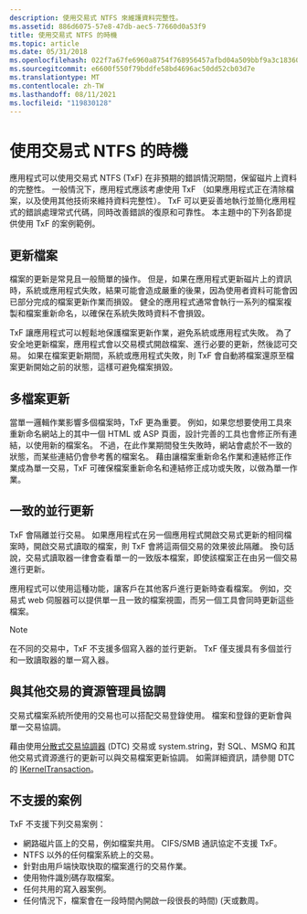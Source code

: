 ```yaml
---
description: 使用交易式 NTFS 來維護資料完整性。
ms.assetid: 886d6075-57e8-47db-aec5-77660d0a53f9
title: 使用交易式 NTFS 的時機
ms.topic: article
ms.date: 05/31/2018
ms.openlocfilehash: 022f7a67fe6960a8754f768956457afbd04a509bbf9a3c18360b4651e4d9ccda
ms.sourcegitcommit: e6600f550f79bddfe58bd4696ac50dd52cb03d7e
ms.translationtype: MT
ms.contentlocale: zh-TW
ms.lasthandoff: 08/11/2021
ms.locfileid: "119830128"
---
```

# <a name="when-to-use-transactional-ntfs"></a>使用交易式 NTFS 的時機

應用程式可以使用交易式 NTFS (TxF) 在非預期的錯誤情況期間，保留磁片上資料的完整性。 一般情況下，應用程式應該考慮使用 TxF （如果應用程式正在清除檔案，以及使用其他技術來維持資料完整性）。 TxF 可以更妥善地執行並簡化應用程式的錯誤處理常式代碼，同時改善錯誤的復原和可靠性。 本主題中的下列各節提供使用 TxF 的案例範例。

## <a name="updating-a-file"></a>更新檔案

檔案的更新是常見且一般簡單的操作。 但是，如果在應用程式更新磁片上的資訊時，系統或應用程式失敗，結果可能會造成嚴重的後果，因為使用者資料可能會因已部分完成的檔案更新作業而損毀。 健全的應用程式通常會執行一系列的檔案複製和檔案重新命名，以確保在系統失敗時資料不會損毀。

TxF 讓應用程式可以輕鬆地保護檔案更新作業，避免系統或應用程式失敗。 為了安全地更新檔案，應用程式會以交易模式開啟檔案、進行必要的更新，然後認可交易。 如果在檔案更新期間，系統或應用程式失敗，則 TxF 會自動將檔案還原至檔案更新開始之前的狀態，這樣可避免檔案損毀。

## <a name="multi-file-updates"></a>多檔案更新

當單一邏輯作業影響多個檔案時，TxF 更為重要。 例如，如果您想要使用工具來重新命名網站上的其中一個 HTML 或 ASP 頁面，設計完善的工具也會修正所有連結，以使用新的檔案名。 不過，在此作業期間發生失敗時，網站會處於不一致的狀態，而某些連結仍會參考舊的檔案名。 藉由讓檔案重新命名作業和連結修正作業成為單一交易，TxF 可確保檔案重新命名和連結修正成功或失敗，以做為單一作業。

## <a name="consistent-concurrent-updates"></a>一致的並行更新

TxF 會隔離並行交易。 如果應用程式在另一個應用程式開啟交易式更新的相同檔案時，開啟交易式讀取的檔案，則 TxF 會將這兩個交易的效果彼此隔離。 換句話說，交易式讀取器一律會查看單一的一致版本檔案，即使該檔案正在由另一個交易進行更新。

應用程式可以使用這種功能，讓客戶在其他客戶進行更新時查看檔案。 例如，交易式 web 伺服器可以提供單一且一致的檔案視圖，而另一個工具會同時更新這些檔案。

> [!Note]  
> 在不同的交易中，TxF 不支援多個寫入器的並行更新。 TxF 僅支援具有多個並行和一致讀取器的單一寫入器。

 

## <a name="coordinating-with-other-transacted-resource-managers"></a>與其他交易的資源管理員協調

交易式檔案系統所使用的交易也可以搭配交易登錄使用。 檔案和登錄的更新會與單一交易協調。

藉由使用[分散式交易協調器](/previous-versions/windows/desktop/mscs/distributed-transaction-coordinator) (DTC) 交易或 system.string，對 SQL、MSMQ 和其他交易式資源進行的更新可以與交易檔案更新協調。 如需詳細資訊，請參閱 DTC 的 [IKernelTransaction](/previous-versions/windows/desktop/aa344210(v=vs.85))。

## <a name="unsupported-scenarios"></a>不支援的案例

TxF 不支援下列交易案例：

-   網路磁片區上的交易，例如檔案共用。 CIFS/SMB 通訊協定不支援 TxF。
-   NTFS 以外的任何檔案系統上的交易。
-   針對由用戶端快取快取的檔案進行的交易作業。
-   使用物件識別碼存取檔案。
-   任何共用的寫入器案例。
-   任何情況下，檔案會在一段時間內開啟一段很長的時間)  (天或數周。

 

 
